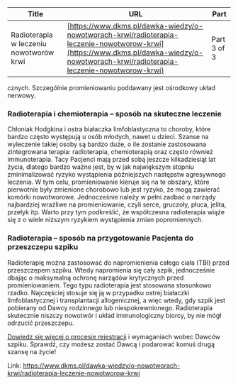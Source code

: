 | **Title**       | **URL**           | **Part**              |
|-----------------|-------------------|-----------------------|
| Radioterapia w leczeniu nowotworów krwi         | [https://www.dkms.pl/dawka-wiedzy/o-nowotworach-krwi/radioterapia-leczenie-nowotworow-krwi](https://www.dkms.pl/dawka-wiedzy/o-nowotworach-krwi/radioterapia-leczenie-nowotworow-krwi)    | Part 3 of 3          |

cznych. Szczególnie promieniowaniu poddawany jest ośrodkowy układ nerwowy.


### Radioterapia i chemioterapia – sposób na skuteczne leczenie


Chłoniak Hodgkina i ostra białaczka limfoblastyczna to choroby, które bardzo często występują u osób młodych, nawet u dzieci. Szanse na wyleczenie takiej osoby są bardzo duże, o ile zostanie zastosowana zintegrowana terapia: radioterapia, chemioterapią oraz często również immunoterapia. Tacy Pacjenci mają przed sobą jeszcze kilkadziesiąt lat życia, dlatego bardzo ważne jest, by w jak największym stopniu zminimalizować ryzyko wystąpienia późniejszych następstw agresywnego leczenia. W tym celu, promieniowanie kieruje się na te obszary, które pierwotnie były zmienione chorobowo lub jest ryzyko, że mogą zawierać komórki nowotworowe. Jednocześnie należy w pełni zadbać o narządy najbardziej wrażliwe na promieniowanie, czyli serce, gruczoły, płuca, jelita, przełyk itp. Warto przy tym podkreślić, że współczesna radioterapia wiąże się z o wiele niższym ryzykiem wystąpienia zmian popromiennych.


### Radioterapia – sposób na przygotowanie Pacjenta do przeszczepu szpiku


Radioterapię można zastosować do napromienienia całego ciała (TBI) przed przeszczepem szpiku. Wtedy napromienia się cały szpik, jednocześnie dbając o maksymalną ochronę narządów krytycznych przed promieniowaniem. Tego typu radioterapia jest stosowana stosunkowo rzadko. Najczęściej stosuje się ją w przypadku ostrej białaczki limfoblastycznej i transplantacji allogenicznej, a więc wtedy, gdy szpik jest pobierany od Dawcy rodzinnego lub niespokrewnionego. Radioterapia skutecznie niszczy nowotwór i układ immunologiczny biorcy, by nie mógł odrzucić przeszczepu.


[Dowiedz się więcej o procesie rejestracji](https://www.dkms.pl/dawka-wiedzy/o-rejestracji) i wymaganiach wobec Dawców szpiku. Sprawdź, czy możesz zostać Dawcą i podarować komuś drugą szansę na życie!



Link: https://www.dkms.pl/dawka-wiedzy/o-nowotworach-krwi/radioterapia-leczenie-nowotworow-krwi
